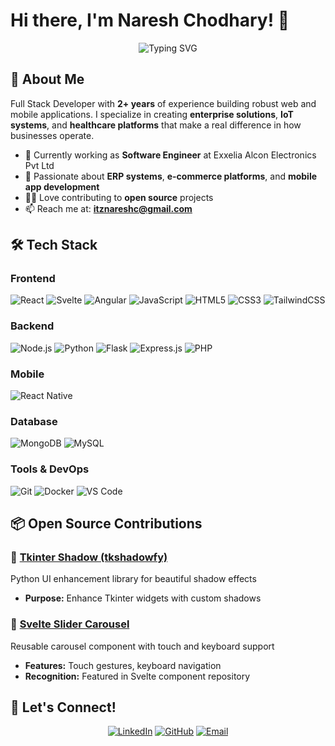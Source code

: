   # Hi there, I'm Naresh Chodhary! 👋

<div align="center">
  <img src="https://readme-typing-svg.herokuapp.com?font=Fira+Code&pause=1000&color=2196F3&center=true&vCenter=true&width=435&lines=Full+Stack+Developer;2%2B+Years+of+Experience;React+%7C+Node.js+%7C+Python;Building+Enterprise+Solutions" alt="Typing SVG" />
</div>

## 🚀 About Me

Full Stack Developer with **2+ years** of experience building robust web and mobile applications. I specialize in creating **enterprise solutions**, **IoT systems**, and **healthcare platforms** that make a real difference in how businesses operate.

- 🔭 Currently working as **Software Engineer** at Exxelia Alcon Electronics Pvt Ltd
- 🌱 Passionate about **ERP systems**, **e-commerce platforms**, and **mobile app development**
- 👨‍💻 Love contributing to **open source** projects
- 📫 Reach me at: **itznareshc@gmail.com**


## 🛠️ Tech Stack

### Frontend
![React](https://img.shields.io/badge/React-20232A?style=for-the-badge&logo=react&logoColor=61DAFB)
![Svelte](https://img.shields.io/badge/Svelte-4A4A55?style=for-the-badge&logo=svelte&logoColor=FF3E00)
![Angular](https://img.shields.io/badge/Angular-DD0031?style=for-the-badge&logo=angular&logoColor=white)
![JavaScript](https://img.shields.io/badge/JavaScript-F7DF1E?style=for-the-badge&logo=javascript&logoColor=black)
![HTML5](https://img.shields.io/badge/HTML5-E34F26?style=for-the-badge&logo=html5&logoColor=white)
![CSS3](https://img.shields.io/badge/CSS3-1572B6?style=for-the-badge&logo=css3&logoColor=white)
![TailwindCSS](https://img.shields.io/badge/Tailwind_CSS-38B2AC?style=for-the-badge&logo=tailwind-css&logoColor=white)

### Backend
![Node.js](https://img.shields.io/badge/Node.js-43853D?style=for-the-badge&logo=node.js&logoColor=white)
![Python](https://img.shields.io/badge/Python-3776AB?style=for-the-badge&logo=python&logoColor=white)
![Flask](https://img.shields.io/badge/Flask-000000?style=for-the-badge&logo=flask&logoColor=white)
![Express.js](https://img.shields.io/badge/Express.js-404D59?style=for-the-badge)
![PHP](https://img.shields.io/badge/PHP-777BB4?style=for-the-badge&logo=php&logoColor=white)

### Mobile
![React Native](https://img.shields.io/badge/React_Native-20232A?style=for-the-badge&logo=react&logoColor=61DAFB)

### Database
![MongoDB](https://img.shields.io/badge/MongoDB-4EA94B?style=for-the-badge&logo=mongodb&logoColor=white)
![MySQL](https://img.shields.io/badge/MySQL-00000F?style=for-the-badge&logo=mysql&logoColor=white)

### Tools & DevOps
![Git](https://img.shields.io/badge/Git-F05032?style=for-the-badge&logo=git&logoColor=white)
![Docker](https://img.shields.io/badge/Docker-2496ED?style=for-the-badge&logo=docker&logoColor=white)
![VS Code](https://img.shields.io/badge/VS_Code-007ACC?style=for-the-badge&logo=visual-studio-code&logoColor=white)


## 📦 Open Source Contributions

### 🎨 [Tkinter Shadow (tkshadowfy)](https://pypi.org/project/tkshadowfy/)
Python UI enhancement library for beautiful shadow effects
- **Purpose:** Enhance Tkinter widgets with custom shadows

### 🎠 [Svelte Slider Carousel](https://www.npmjs.com/package/svelte-flex-slider)
Reusable carousel component with touch and keyboard support
- **Features:** Touch gestures, keyboard navigation
- **Recognition:** Featured in Svelte component repository

## 🤝 Let's Connect!

<div align="center">
  
[![LinkedIn](https://img.shields.io/badge/LinkedIn-0077B5?style=for-the-badge&logo=linkedin&logoColor=white)](https://www.linkedin.com/in/nakxa/)
[![GitHub](https://img.shields.io/badge/GitHub-100000?style=for-the-badge&logo=github&logoColor=white)](https://github.com/Nakxa)
[![Email](https://img.shields.io/badge/Email-D14836?style=for-the-badge&logo=gmail&logoColor=white)](mailto:itznareshc@gmail.com)

</div>

